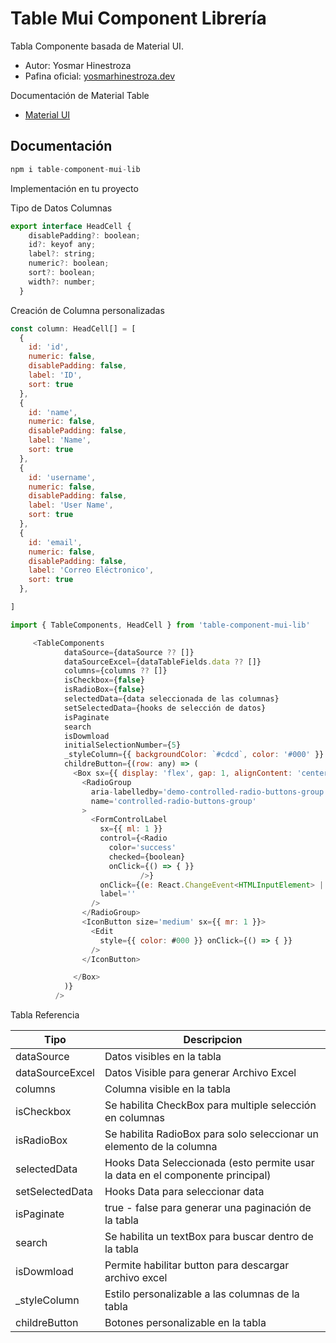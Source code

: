 # Table Mui Component Librería

Tabla Componente basada de Material UI.

- Autor: Yosmar Hinestroza
- Pafina oficial: [yosmarhinestroza.dev](https://yosmarhinestroza.dev)

Documentación de Material Table

- [Material UI](https://mui.com/material-ui/react-table/)

## Documentación

```js
npm i table-component-mui-lib
```

Implementación en tu proyecto

Tipo de Datos Columnas


```js
export interface HeadCell {
    disablePadding?: boolean;
    id?: keyof any;
    label?: string;
    numeric?: boolean;
    sort?: boolean;
    width?: number;
  }
```

Creación de Columna personalizadas
```js
const column: HeadCell[] = [
  {
    id: 'id',
    numeric: false,
    disablePadding: false,
    label: 'ID',
    sort: true
  },
  {
    id: 'name',
    numeric: false,
    disablePadding: false,
    label: 'Name',
    sort: true
  },
  {
    id: 'username',
    numeric: false,
    disablePadding: false,
    label: 'User Name',
    sort: true
  },
  {
    id: 'email',
    numeric: false,
    disablePadding: false,
    label: 'Correo Eléctronico',
    sort: true
  },

]
```


```js
import { TableComponents, HeadCell } from 'table-component-mui-lib'

     <TableComponents
            dataSource={dataSource ?? []}
            dataSourceExcel={dataTableFields.data ?? []}
            columns={columns ?? []}
            isCheckbox={false}
            isRadioBox={false}
            selectedData={data seleccionada de las columnas}
            setSelectedData={hooks de selección de datos}
            isPaginate
            search
            isDowmload
            initialSelectionNumber={5}
            _styleColumn={{ backgroundColor: `#cdcd`, color: '#000' }}
            childreButton={(row: any) => (
              <Box sx={{ display: 'flex', gap: 1, alignContent: 'center' }}>
                <RadioGroup
                  aria-labelledby='demo-controlled-radio-buttons-group'
                  name='controlled-radio-buttons-group'
                >
                  <FormControlLabel
                    sx={{ ml: 1 }}
                    control={<Radio
                      color='success'
                      checked={boolean}
                      onClick={() => { }}
                             />}
                    onClick={(e: React.ChangeEvent<HTMLInputElement> | any) => {  }} // Guarda los datos de la fila seleccionada}
                    label=''
                  />
                </RadioGroup>
                <IconButton size='medium' sx={{ mr: 1 }}>
                  <Edit
                    style={{ color: #000 }} onClick={() => { }}
                  />
                </IconButton>

              </Box>
            )}
          />

```

Tabla Referencia

| Tipo            | Descripcion                                                                    |
|-----------------|--------------------------------------------------------------------------------|
| dataSource      | Datos visibles en la tabla                                                     |
| dataSourceExcel | Datos Visible para generar Archivo Excel                                       |
| columns         | Columna visible en la tabla                                                    |
| isCheckbox      | Se habilita CheckBox para multiple selección en columnas                       |
| isRadioBox      | Se habilita RadioBox para solo seleccionar un elemento de la columna           |
| selectedData    | Hooks Data Seleccionada (esto permite usar la data en el componente principal) |
| setSelectedData | Hooks Data para seleccionar data                                               |
| isPaginate      | true - false para generar una paginación de la tabla                           |
| search          | Se habilita un textBox para buscar dentro de la tabla                          |
| isDowmload      | Permite habilitar button para descargar archivo excel                          |
| _styleColumn    | Estilo personalizable a las columnas de la tabla                               |
| childreButton   | Botones personalizable en la tabla                                             |